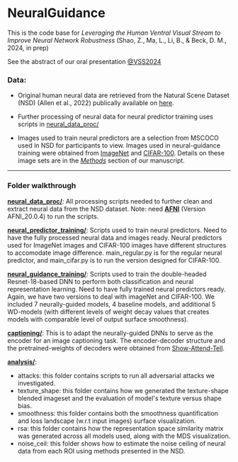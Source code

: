 # NeuralGuidance

This is the code base for *Leveraging the Human Ventral Visual Stream to Improve Neural Network Robustness* 
(Shao, Z., Ma, L., Li, B., & Beck, D. M., 2024, in prep)

See the abstract of our oral presentation [@VSS2024](https://www.visionsciences.org/talk-session/?id=164)

[//]: # (### figure)

[//]: # (### Abstract)

### Data:
- Original human neural data are retrieved from the Natural Scene Dataset (NSD) (Allen et al., 2022) publically available on [here](https://naturalscenesdataset.org/).

- Further processing of neural data for neural predictor training uses scripts in [neural_data_proc/](./neural_data_proc)

- Images used to train neural predictors are a selection from MSCOCO used in NSD for participants to view. Images used in neural-guidance training were obtained from [ImageNet](https://www.image-net.org/download.php) and [CIFAR-100](https://www.cs.toronto.edu/~kriz/cifar.html). Details on these image sets are in the [*Methods*]() section of our manuscript.

[//]: # (- Fully trained weights of neural predictors used in our experiment have also been made available [here]&#40;https://osf.io&#41;. )


***
### Folder walkthrough

[**neural_data_proc/**](./neural_data_proc): 
All processing scripts needed to further clean and extract neural data from the NSD dataset.
Note: need [**AFNI**](https://afni.nimh.nih.gov/pub/dist/doc/htmldoc/background_install/main_toc.html) (Version AFNI_20.0.4) to run the scripts.

[**neural_predictor_training/**](./neural_predictor_training): 
Scripts used to train neural predictors. Need to have the fully processed neural data and images ready. 
Neural predictors used for ImageNet images and CIFAR-100 images have different structures to accomodate image difference. 
main_regular.py is for the regular neural predictor, and main_cifar.py is to run the version designed for CIFAR-100.

[**neural_guidance_training/**](./neural_guidance_training):
Scripts used to train the double-headed Resnet-18-based DNN to perform both classification and neural representation learning. 
Need to have fully trained neural predictors ready. Again, we have two versions to deal with imageNet and CIFAR-100. 
We included 7 neurally-guided models, 4 baseline models, and additional 5 WD-models (with different levels of weight decay
values that creates models with comparable level of output surface smoothness).

[**captioning/**](./captioning):
This is to adapt the neurally-guided DNNs to serve as the encoder for an image captioning task. 
The encoder-decoder structure and the pretrained-weights of decoders were obtained from [Show-Attend-Tell](https://arxiv.org/abs/1502.03044).

[**analysis/**](./analysis):  
- attacks: this folder contains scripts to run all adversarial attacks we investigated.
- texture_shape: this folder contains how we generated the texture-shape blended imageset and the evaluation of model's texture versus shape bias. 
- smoothness: this folder contains both the smoothness quantification and loss landscape (w.r.t input images) surface visualization. 
- rsa: this folder contains how the representation space similarity matrix was generated across all models used, along with the MDS visualization.
- noise_ceil: this folder shows how to estimate the noise ceiling of neural data from each ROI using methods presented in the NSD.


